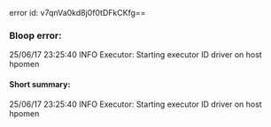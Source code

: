 error id: v7qnVa0kd8j0f0tDFkCKfg==
### Bloop error:

25/06/17 23:25:40 INFO Executor: Starting executor ID driver on host hpomen
#### Short summary: 

25/06/17 23:25:40 INFO Executor: Starting executor ID driver on host hpomen